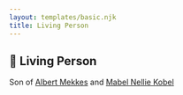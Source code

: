 ```yaml
---
layout: templates/basic.njk
title: Living Person
---
```

## 🔵 Living Person

Son of [Albert Mekkes](/people/8/86238917) and [Mabel Nellie Kobel](/people/6/69123608)
